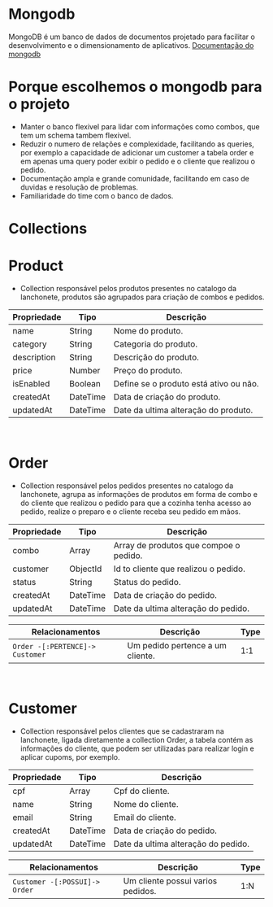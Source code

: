 # Mongodb

MongoDB é um banco de dados de documentos projetado para facilitar o desenvolvimento e o dimensionamento de aplicativos.
[Documentação do mongodb](https://www.mongodb.com/pt-br/docs/manual/)

# Porque escolhemos o mongodb para o projeto 
 
* Manter o banco flexivel para lidar com informações como combos, que tem um schema tambem flexivel.
* Reduzir o numero de relações e complexidade, facilitando as queries, por exemplo a capacidade de adicionar um customer a tabela order e em apenas uma query poder exibir o pedido e o cliente que realizou o pedido.
* Documentação ampla e grande comunidade, facilitando em caso de duvidas e resolução de problemas.
* Familiaridade do time com o banco de dados.


# Collections 

# Product 

* Collection responsável pelos produtos presentes no catalogo da lanchonete, produtos são agrupados para criação de combos e pedidos.

| Propriedade  | Tipo     | Descrição                        |
| ---------    | -------- | -------------------------------- |
| name         | String   | Nome do produto.                 |
| category     | String   | Categoria do produto.            |
| description  | String   | Descrição do produto.            |
| price        | Number   | Preço do produto.                |
| isEnabled    | Boolean  | Define se o produto está ativo ou não.   |
| createdAt    | DateTime | Data de criação do produto.      |
| updatedAt    | DateTime | Date da ultima alteração do produto.|

<br/>


# Order 

* Collection responsável pelos pedidos presentes no catalogo da lanchonete, 
  agrupa as informações de produtos em forma de combo e do cliente que realizou o pedido
  para que a cozinha tenha acesso ao pedido, realize o preparo e o cliente receba seu pedido em mãos.


| Propriedade  | Tipo     | Descrição                              |
| ---------    | -------- | ---------------------------------------|
| combo        | Array    | Array de produtos que compoe o pedido. |
| customer     | ObjectId | Id to cliente que realizou o pedido.   |
| status       | String   | Status do pedido.                      |
| createdAt    | DateTime | Data de criação do pedido.             |
| updatedAt    | DateTime | Date da ultima alteração do pedido.    |


| Relacionamentos                        | Descrição                                   | Type |
| -------------------------------------- | ------------------------------------------- | ---- |
| `Order -[:PERTENCE]-> Customer`        | Um pedido pertence a um cliente.            | 1:1  |


<br/>

# Customer 

* Collection responsável pelos clientes que se cadastraram na lanchonete, ligada diretamente a collection Order,
  a tabela contém as informações do cliente, que podem ser utilizadas para realizar login e aplicar cupoms, por exemplo.

| Propriedade  | Tipo     | Descrição                              |
| ---------    | -------- | ---------------------------------------|
| cpf          | Array    | Cpf do cliente.                        |
| name         | String   | Nome do cliente.                       |
| email        | String   | Email do cliente.                      |
| createdAt    | DateTime | Data de criação do pedido.             |
| updatedAt    | DateTime | Date da ultima alteração do pedido.    |


| Relacionamentos                        | Descrição                                   | Type |
| -------------------------------------- | ------------------------------------------- | ---- |
| `Customer -[:POSSUI]-> Order`             | Um cliente possui varios pedidos.           | 1:N  |

